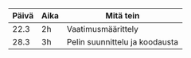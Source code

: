 |Päivä   |Aika      |Mitä tein               |
|--------|----------|------------------------|
|22.3    |2h        |Vaatimusmäärittely      |
|28.3    |3h        |Pelin suunnittelu ja koodausta|

